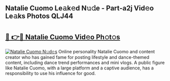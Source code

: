 ## Natalie Cuomo Le𝚊k𝚎d N𝚞𝚍e - Part-a2j Vid𝚎o Le𝚊ks Photos QLJ44

# <h2><a href="http://fbd67c.evod.top/?m=Natalie+Cuomo">🔗 👉🔴 Natalie Cuomo Vid𝚎o Ph𝚘t𝚘s</a></h2>

[![Natalie Cuomo N𝚞d𝚎s](https://i.imgur.com/8V9OHl7.gif)](http://fbd67c.evod.top/?m=Natalie+Cuomo)
Online personality Natalie Cuomo and content creator who has gained fame for posting lifestyle and dance-themed content, including dance trend performances and mini vlogs. A public figure like Natalie Cuomo, with a large platform and a captive audience, has a responsibility to use his influence for good. 
